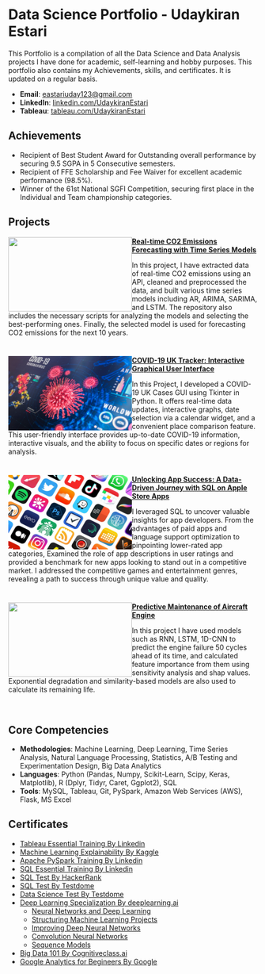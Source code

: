 # Data Science Portfolio - Udaykiran Estari
This Portfolio is a compilation of all the Data Science and Data Analysis projects I have done for academic, self-learning and hobby purposes. This portfolio also contains my Achievements, skills, and certificates. It is updated on a regular basis.

- **Email**: [eastariuday123@gmail.com](eastariuday123@gmail.com)
- **LinkedIn**: [linkedin.com/UdaykiranEstari](https://www.linkedin.com/in/udaykiranestari)
- **Tableau**: [tableau.com/UdaykiranEstari](https://public.tableau.com/app/profile/estari.udaykiran/vizzes)

## Achievements
- Recipient of Best Student Award for Outstanding overall performance by securing 9.5 SGPA in 5 Consecutive semesters.
- Recipient of FFE Scholarship and Fee Waiver for excellent academic performance (98.5%).
- Winner of the 61st National SGFI Competition, securing first place in the Individual and Team championship categories.

## Projects

<img align="left" width="250" height="150" src="https://github.com/archd3sai/Portfolio/blob/master/Images/telecom.jpg"> **[Real-time CO2 Emissions Forecasting with Time Series Models](https://github.com/UdaykiranEstari/real-time-co2-emissions-forecasting)**

In this project, I have extracted data of real-time CO2 emissions using an API, cleaned and preprocessed the data, and built various time series models including AR, ARIMA, SARIMA, and LSTM. The repository also includes the necessary scripts for analyzing the models and selecting the best-performing ones. Finally, the selected model is used for forecasting CO2 emissions for the next 10 years.

#

<img align="left" width="250" height="150" src="https://github.com/UdaykiranEstari/UdaykiranEstari/blob/main/Images/Covid19.jpg"> **[COVID-19 UK Tracker: Interactive Graphical User Interface](https://github.com/UdaykiranEstari/covid19-uk-gui-tkinter)**

In this Project, I developed a COVID-19 UK Cases GUI using Tkinter in Python. It offers real-time data updates, interactive graphs, date selection via a calendar widget, and a convenient place comparison feature. This user-friendly interface provides up-to-date COVID-19 information, interactive visuals, and the ability to focus on specific dates or regions for analysis.

#

<img align="left" width="250" height="150" src="https://github.com/UdaykiranEstari/UdaykiranEstari/blob/main/Images/appstoreapps.jpeg"> **[Unlocking App Success: A Data-Driven Journey with SQL on Apple Store Apps](https://github.com/UdaykiranEstari/Practical-SQL-DataAnalysis-AppleStore-App-Analytics)**
 
I leveraged SQL to uncover valuable insights for app developers. From the advantages of paid apps and language support optimization to pinpointing lower-rated app categories, Examined the role of app descriptions in user ratings and provided a benchmark for new apps looking to stand out in a competitive market. I addressed the competitive games and entertainment genres, revealing a path to success through unique value and quality.

#

<img align="left" width="250" height="150" src="https://github.com/archd3sai/Portfolio/blob/master/Images/airplane.jpeg"> **[Predictive Maintenance of Aircraft Engine](https://github.com/archd3sai/Predictive-Maintenance-of-Aircraft-Engine)**

In this project I have used models such as RNN, LSTM, 1D-CNN to predict the engine failure 50 cycles ahead of its time, and calculated feature importance from them using sensitivity analysis and shap values. Exponential degradation and similarity-based models are also used to calculate its remaining life.


<br />

## Core Competencies

- **Methodologies**: Machine Learning, Deep Learning, Time Series Analysis, Natural Language Processing, Statistics, A/B Testing and Experimentation Design, Big Data Analytics
- **Languages**: Python (Pandas, Numpy, Scikit-Learn, Scipy, Keras, Matplotlib), R (Dplyr, Tidyr, Caret, Ggplot2), SQL
- **Tools**: MySQL, Tableau, Git, PySpark, Amazon Web Services (AWS), Flask, MS Excel

## Certificates

- [Tableau Essential Training By Linkedin](https://github.com/archd3sai/Portfolio/blob/master/Certificates/CertificateOfCompletion_Tableau%20Essential%20Training%202020.1.pdf)
- [Machine Learning Explainability By Kaggle](https://github.com/archd3sai/Data-Science-Portfolio-Arch-Desai/blob/master/Certificates/Arch%20Desai%20-%20Machine%20Learning%20Explainability.png)
- [Apache PySpark Training By Linkedin](https://github.com/archd3sai/Data-Science-Portfolio-Arch-Desai/blob/master/Certificates/CertificateOfCompletion_Apache%20Pyspark%20By%20Example%20(2).pdf)
- [SQL Essential Training By Linkedin](https://github.com/archd3sai/Data-Science-Portfolio-Arch-Desai/blob/master/Certificates/CertificateOfCompletion_Sql%20Essential%20Training%202018%20(1).pdf)
- [SQL Test By HackerRank](https://www.hackerrank.com/certificates/c0cda4c2f1b5)
- [SQL Test By Testdome](https://www.testdome.com/cert/24cd496af7a24a8489a1fd5de791c392)
- [Data Science Test By Testdome](https://www.testdome.com/cert/124165d7386d4f76be84c240e0547bd3)
- [Deep Learning Specialization By deeplearning.ai](https://github.com/archd3sai/Data-Science-Portfolio-Arch-Desai/blob/master/Certificates/Deep%20Learning%20Specialization.pdf)
    - [Neural Networks and Deep Learning](https://github.com/archd3sai/Data-Science-Portfolio-Arch-Desai/blob/master/Certificates/Neural%20Networks%20and%20Deep%20Learning.pdf)
    - [Structuring Machine Learning Projects](https://github.com/archd3sai/Data-Science-Portfolio-Arch-Desai/blob/master/Certificates/Structuring%20Machine%20Learning%20Projects.pdf)
    - [Improving Deep Neural Networks](https://github.com/archd3sai/Data-Science-Portfolio-Arch-Desai/blob/master/Certificates/Improving%20Deep%20Neural%20Networks.pdf)
    - [Convolution Neural Networks](https://github.com/archd3sai/Data-Science-Portfolio-Arch-Desai/blob/master/Certificates/Convolutional%20Neural%20Networks.pdf)
    - [Sequence Models](https://github.com/archd3sai/Data-Science-Portfolio-Arch-Desai/blob/master/Certificates/Sequence%20Models.pdf)
- [Big Data 101 By Cognitiveclass.ai](https://courses.cognitiveclass.ai/certificates/bfc1df7e5d084a73b84223495263d0fe)
- [Google Analytics for Begineers By Google](https://analytics.google.com/analytics/academy/certificate/kHYtirzEQV29uzNG8xSFXg)

